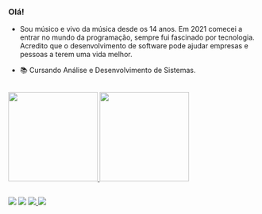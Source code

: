 ### Olá!

- Sou músico e vivo da música desde os 14 anos. Em 2021 comecei a entrar no mundo da programação, sempre fui fascinado por tecnologia. Acredito que o desenvolvimento de software pode ajudar empresas e pessoas a terem uma vida melhor.

- 📚 Cursando Análise e Desenvolvimento de Sistemas.

##

<div>
  <a href="https://github.com/rafaballerini">
  <img height="180em" src="https://github-readme-stats.vercel.app/api?username=mdouglaslopes&show_icons=true&theme=dracula&include_all_commits=true&count_private=true"/>
  <img height="180em" src="https://github-readme-stats.vercel.app/api/top-langs/?username=mdouglaslopes&layout=compact&langs_count=7&theme=dracula"/>
</div>
  
  ##

<div>
  <a href="https://instagram.com/dodozerabass" target="_blank"><img src="https://img.shields.io/badge/-Instagram-%23E4405F?style=for-the-badge&logo=instagram&logoColor=white" target="_blank"></a>
  <a href="https://www.linkedin.com/in/michaeldouglas21/" target="_blank"><img src="https://img.shields.io/badge/-LinkedIn-%230077B5?style=for-the-badge&logo=linkedin&logoColor=white" target="_blank"></a> 
  <a href="https://twitter.com/dodozerabass" target="_blank"><img src="https://img.shields.io/badge/Twitter-1DA1F2?style=for-the-badge&logo=twitter&logoColor=white" target="_blank"<a/>  
 	<a href = "mailto:contato.dodolopes@gmail.com"><img src="https://img.shields.io/badge/-Gmail-%23333?style=for-the-badge&logo=gmail&logoColor=white" target="_blank"></a>
</div>
